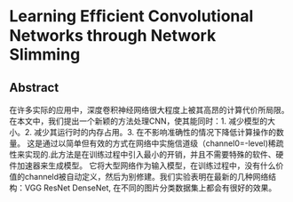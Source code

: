 # Learning Efﬁcient Convolutional Networks through Network Slimming 

## Abstract 
在许多实际的应用中，深度卷积神经网络很大程度上被其高昂的计算代价所局限。在本文中，我们提出一个新颖的方法处理CNN，使其能同时：1. 减少模型的大小。2. 减少其运行时的内存占用。3. 在不影响准确性的情况下降低计算操作的数量。 
这是通过以简单但有效的方式在网络中实施信道级（channel0=-level)稀疏性来实现的.此方法是在训练过程中引入最小的开销，并且不需要特殊的软件、硬件加速器来生成模型。
它将大型网络作为输入模型，在训练过程中，没有什么价值的channeld被自动定义，然后为别修建。我们实验表明在最新的几种网络结构：VGG ResNet DenseNet, 在不同的图片分类数据集上都会有很好的效果。

